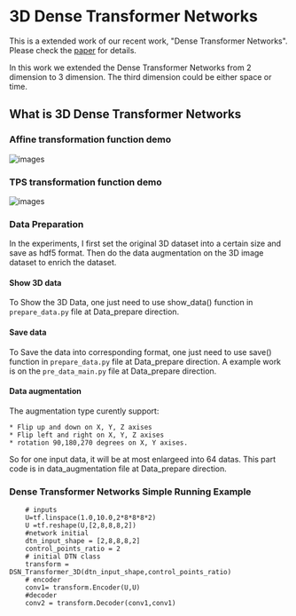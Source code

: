 # 3D Dense Transformer Networks

This is a extended work of our recent work, "Dense Transformer Networks". Please check the [paper](https://arxiv.org/abs/1705.08881) for details.

In this work we extended the Dense Transformer Networks from 2 dimension to 3 dimension. The third dimension could be either space or time.

## What is 3D Dense Transformer Networks

### Affine transformation function demo

![images](https://github.com/JohnYC1995/3D_Dense_Transformer_Networks/blob/master/images/Affine_demo.png)

### TPS transformation function demo

![images](https://github.com/JohnYC1995/3D_Dense_Transformer_Networks/blob/master/images/TPS_demo.png)

### Data Preparation

In the experiments, I first set the original 3D dataset into a certain size and save as hdf5 format. Then do the data augmentation on the 3D image dataset to enrich the dataset. 
#### Show 3D data
To Show the 3D Data, one just need to use show_data() function in `prepare_data.py` file at Data_prepare direction.
#### Save data 
To Save the data into corresponding format, one just need to use save() function in `prepare_data.py` file at Data_prepare direction.
A example work is on the `pre_data_main.py` file at Data_prepare direction.
#### Data augmentation
The augmentation type curently support:
```
* Flip up and down on X, Y, Z axises
* Flip left and right on X, Y, Z axises
* rotation 90,180,270 degrees on X, Y axises.
```
So for one input data, it will be at most enlargeed into 64 datas.  This part code is in data_augmentation file at Data_prepare direction.

### Dense Transformer Networks Simple Running Example

```
    # inputs
    U=tf.linspace(1.0,10.0,2*8*8*8*2)
    U =tf.reshape(U,[2,8,8,8,2])
    #network initial
    dtn_input_shape = [2,8,8,8,2]
    control_points_ratio = 2
    # initial DTN class
    transform = DSN_Transformer_3D(dtn_input_shape,control_points_ratio)
    # encoder
    conv1= transform.Encoder(U,U)
    #decoder
    conv2 = transform.Decoder(conv1,conv1)

```
